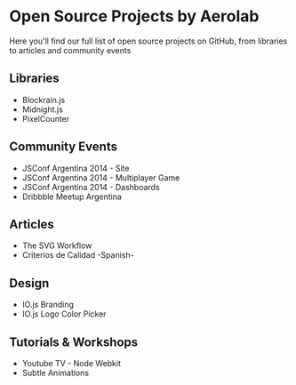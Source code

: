 Open Source Projects by Aerolab
===============================

Here you'll find our full list of open source projects on GitHub, from libraries to articles and community events


## Libraries

* Blockrain.js
* Midnight.js
* PixelCounter


## Community Events

* JSConf Argentina 2014 - Site
* JSConf Argentina 2014 - Multiplayer Game
* JSConf Argentina 2014 - Dashboards
* Dribbble Meetup Argentina


## Articles

* The SVG Workflow
* Criterios de Calidad -Spanish-


## Design

* IO.js Branding
* IO.js Logo Color Picker


## Tutorials & Workshops

* Youtube TV - Node Webkit
* Subtle Animations
